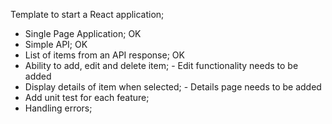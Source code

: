 Template to start a React application;

- Single Page Application; OK
- Simple API; OK
- List of items from an API response; OK
- Ability to add, edit and delete item; - Edit functionality needs to be added
- Display details of item when selected; - Details page needs to be added
- Add unit test for each feature;
- Handling errors;


